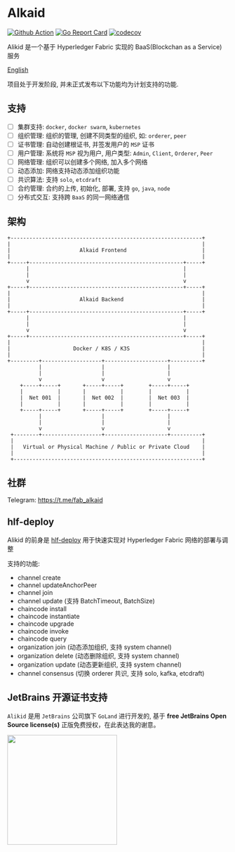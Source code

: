 # Alkaid

[![Github Action](https://github.com/yakumioto/alkaid/workflows/alkaid/badge.svg)](https://github.com/yakumioto/alkaid/actions)
[![Go Report Card](https://goreportcard.com/badge/github.com/yakumioto/alkaid)](https://goreportcard.com/report/github.com/yakumioto/alkaid)
[![codecov](https://codecov.io/gh/yakumioto/alkaid/branch/master/graph/badge.svg)](https://codecov.io/gh/yakumioto/alkaid)

Alikid 是一个基于 Hyperledger Fabric 实现的 BaaS(Blockchan as a Service) 服务

[English](README-en.md)

项目处于开发阶段, 并未正式发布以下功能均为计划支持的功能.

## 支持

- [ ] 集群支持: `docker`, `docker swarm`, `kubernetes`
- [ ] 组织管理: 组织的管理, 创建不同类型的组织, 如: `orderer`, `peer`
- [ ] 证书管理: 自动创建根证书, 并签发用户的 `MSP` 证书
- [ ] 用户管理: 系统将 `MSP` 视为用户, 用户类型: `Admin`, `Client`, `Orderer`, `Peer`
- [ ] 网络管理: 组织可以创建多个网络, 加入多个网络
- [ ] 动态添加: 网络支持动态添加组织功能
- [ ] 共识算法: 支持 `solo`, `etcdraft`
- [ ] 合约管理: 合约的上传, 初始化, 部署, 支持 `go`, `java`, `node`
- [ ] 分布式交互: 支持跨 `BaaS` 的同一网络通信

## 架构

```text
+-------------------------------------------------------------+
|                                                             |
|                      Alkaid Frontend                        |
|                                                             |
+-----+-------------------------------------------------+-----+
      |                                                 |
      |                                                 |
      v                                                 v
+-----+-------------------------------------------------+-----+
|                                                             |
|                      Alkaid Backend                         |
|                                                             |
+-----+-------------------------------------------------+-----+
      |                                                 |
      |                                                 |
      v                                                 v
+-----+-------------------------------------------------+-----+
|                                                             |
|                    Docker / K8S / K3S                       |
|                                                             |
+---------+-------------------+--------------------+----------+
          |                   |                    |
          |                   |                    |
          v                   v                    v
    +-----+-----+       +-----+-----+        +-----+-----+
    |           |       |           |        |           |
    |  Net 001  |       |  Net 002  |        |  Net 003  |
    |           |       |           |        |           |
    +-----+-----+       +-----+-----+        +-----+-----+
          |                   |                    |
          |                   |                    |
          v                   v                    v
 +--------+-------------------+--------------------+----------+
 |                                                            |
 |   Virtual or Physical Machine / Public or Private Cloud    |
 |                                                            |
 +------------------------------------------------------------+

```

## 社群

Telegram: <https://t.me/fab_alkaid>

## hlf-deploy

Alikid 的前身是 [hlf-deploy](https://github.com/yakumioto/alkaid/tree/v0.2.0) 用于快速实现对 Hyperledger Fabric 网络的部署与调整

支持的功能:

- channel create
- channel updateAnchorPeer
- channel join
- channel update (支持 BatchTimeout, BatchSize)
- chaincode install
- chaincode instantiate
- chaincode upgrade
- chaincode invoke
- chaincode query
- organization join (动态添加组织, 支持 system channel)
- organization delete (动态删除组织, 支持 system channel)
- organization update (动态更新组织, 支持 system channel)
- channel consensus (切换 orderer 共识, 支持 solo, kafka, etcdraft)

## JetBrains 开源证书支持

`Alikid` 是用 `JetBrains` 公司旗下 `GoLand` 进行开发的, 基于 **free JetBrains Open Source license(s)** 正版免费授权，在此表达我的谢意。

[<img src="https://github.com/yakumioto/illustrations/blob/master/jetbrains/jetbrains-consulting-partner.png?raw=true" width="250">](https://www.jetbrains.com/?from=alkaid)
